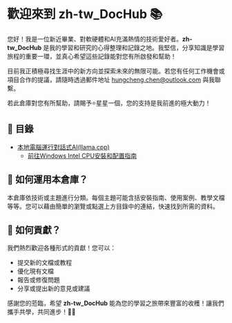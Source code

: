 # 歡迎來到 zh-tw_DocHub 📚

您好！我是一位新近畢業、對軟硬體和AI充滿熱情的技術愛好者。**zh-tw_DocHub** 是我的學習和研究的心得整理和記錄之地。我堅信，分享知識是學習旅程的重要一環，並真心希望這些記錄能對您有所啟發和幫助！

目前我正積極尋找生涯中的新方向並探索未來的無限可能。若您有任何工作機會或項目合作的提議，請隨時透過郵件地址 [hungcheng.chen@outlook.com](mailto:hungcheng.chen@outlook.com) 與我聯繫。

若此倉庫對您有所幫助，請賜予⭐️星星一個，您的支持是我前進的極大動力！

## 🚩 目錄
- [本地電腦運行對話式AI(llama.cpp)](./llama-cpp/README.md)
  - [前往Windows Intel CPU安裝和配置指南](./llama-cpp/Windows-Installation/Guide.md)

## 🎉 如何運用本倉庫？

本倉庫依技術或主題進行分類。每個主題可能含括安裝指南、使用案例、教學文檔等等。您可以藉由簡單的瀏覽或點選上方目錄中的連結，快速找到所需的資料。

## 🌱 如何貢獻？

我們熱烈歡迎各種形式的貢獻！您可以：

- 提交新的文檔或教程
- 優化現有文檔
- 報告或修復問題
- 分享或提出新的意見或建議

感謝您的蒞臨，希望 **zh-tw_DocHub** 能為您的學習之旅帶來豐富的收穫！讓我們攜手共學，共同進步！🎉🙌
